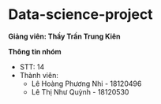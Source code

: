 # Data-science-project

**Giảng viên: Thầy Trần Trung Kiên**

**Thông tin nhóm**
- STT: 14
- Thành viên:
  - Lê Hoàng Phương Nhi - 18120496
  - Lê Thị Như Quỳnh - 18120530
